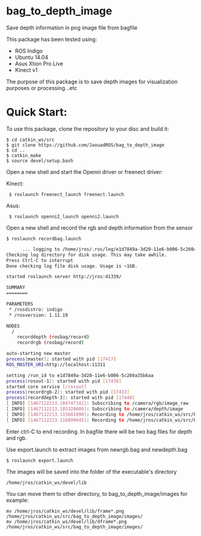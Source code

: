# bag_to_depth_image
Save depth information in png image file from bagfile

This package has been tested using:

*  ROS Indigo
*  Ubuntu 14.04
*  Asus Xtion Pro Live
*  Kinect v1

The purpose of this package is to save depth images for visualization purposes or processing ..etc

Quick Start:
===============

To use this package, clone the repository to your disc and build it:

    $ cd catkin_ws/src 
    $ git clone https://github.com/JaouadROS/bag_to_depth_image
    $ cd ..
    $ catkin_make
    $ source devel/setup.bash

Open a new shell and start the Openni driver or freenect driver:

Kinect:

     $ roslaunch freenect_launch freenect.launch

Asus:

     $ roslaunch openni2_launch openni2.launch


Open a new shell and record the rgb and depth information from the sensor

    $ roslaunch recordbag.launch

```sh
      ... logging to /home/jros/.ros/log/e1d7849a-3d20-11e6-b006-5c260a35b6aa/roslaunch-jros-17405.log
Checking log directory for disk usage. This may take awhile.
Press Ctrl-C to interrupt
Done checking log file disk usage. Usage is <1GB.

started roslaunch server http://jros:41339/

SUMMARY
========

PARAMETERS
 * /rosdistro: indigo
 * /rosversion: 1.11.19

NODES
  /
    recorddepth (rosbag/record)
    recordrgb (rosbag/record)

auto-starting new master
process[master]: started with pid [17417]
ROS_MASTER_URI=http://localhost:11311

setting /run_id to e1d7849a-3d20-11e6-b006-5c260a35b6aa
process[rosout-1]: started with pid [17430]
started core service [/rosout]
process[recordrgb-2]: started with pid [17433]
process[recorddepth-3]: started with pid [17448]
[ INFO] [1467112213.104747142]: Subscribing to /camera/rgb/image_raw
[ INFO] [1467112213.105328606]: Subscribing to /camera/depth/image
[ INFO] [1467112213.115601890]: Recording to /home/jros/catkin_ws/src/bag_to_depth_image/bagfile/newrgb.bag.
[ INFO] [1467112213.116899645]: Recording to /home/jros/catkin_ws/src/bag_to_depth_image/bagfile/newdepth.bag.

```

Enter ctrl-C to end recording. In bagfile there will be two bag files for depth and rgb.

Use export.launch to extract images from newrgb.bag and newdepth.bag

    $ roslaunch export.launch

The images will be saved into the folder of the executable's directory

    /home/jros/catkin_ws/devel/lib

You can move them to other directory, to bag_to_depth_image/images for example:

    mv /home/jros/catkin_ws/devel/lib/frame*.png /home/jros/catkin_ws/src/bag_to_depth_image/images/
    mv /home/jros/catkin_ws/devel/lib/dframe*.png /home/jros/catkin_ws/src/bag_to_depth_image/images/
